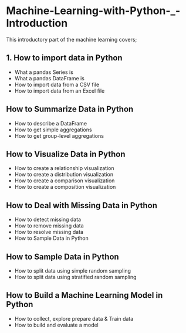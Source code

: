 # Machine-Learning-with-Python-_-Introduction
This introductory part of the machine learning covers;  
## 1. How to import data in Python
- What a pandas Series is
- What a pandas DataFrame is
- How to import data from a CSV file
- How to import data from an Excel file
## How to Summarize Data in Python
- How to describe a DataFrame
- How to get simple aggregations
- How to get group-level aggregations
## How to Visualize Data in Python
- How to create a relationship visualization
- How to create a distribution visualization
- How to create a comparison visualization
- How to create a composition visualization
## How to Deal with Missing Data in Python
- How to detect missing data
- How to remove missing data
- How to resolve missing data
- How to Sample Data in Python
## How to Sample Data in Python
- How to split data using simple random sampling
- How to split data using stratified random sampling
## How to Build a Machine Learning Model in Python
- How to collect, explore prepare data & Train data
- How to build and evaluate a model
   
